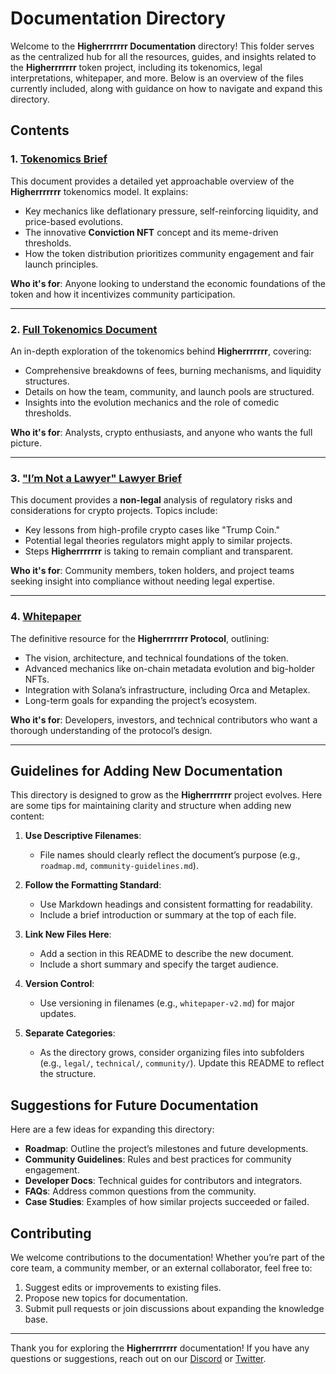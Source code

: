 # Documentation Directory

Welcome to the **Higherrrrrrr Documentation** directory! This folder serves as the centralized hub for all the resources, guides, and insights related to the **Higherrrrrrr** token project, including its tokenomics, legal interpretations, whitepaper, and more. Below is an overview of the files currently included, along with guidance on how to navigate and expand this directory.

## Contents

### 1. [**Tokenomics Brief**](./tokenomics-brief.md)
This document provides a detailed yet approachable overview of the **Higherrrrrrr** tokenomics model. It explains:

- Key mechanics like deflationary pressure, self-reinforcing liquidity, and price-based evolutions.
- The innovative **Conviction NFT** concept and its meme-driven thresholds.
- How the token distribution prioritizes community engagement and fair launch principles.

**Who it's for**: Anyone looking to understand the economic foundations of the token and how it incentivizes community participation.

---

### 2. [**Full Tokenomics Document**](./tokenomics.md)
An in-depth exploration of the tokenomics behind **Higherrrrrrr**, covering:

- Comprehensive breakdowns of fees, burning mechanisms, and liquidity structures.
- Details on how the team, community, and launch pools are structured.
- Insights into the evolution mechanics and the role of comedic thresholds.

**Who it's for**: Analysts, crypto enthusiasts, and anyone who wants the full picture.

---

### 3. [**"I’m Not a Lawyer" Lawyer Brief**](./not-a-lawyer-lawyer-brief.md)
This document provides a **non-legal** analysis of regulatory risks and considerations for crypto projects. Topics include:

- Key lessons from high-profile crypto cases like "Trump Coin."
- Potential legal theories regulators might apply to similar projects.
- Steps **Higherrrrrrr** is taking to remain compliant and transparent.

**Who it's for**: Community members, token holders, and project teams seeking insight into compliance without needing legal expertise.

---

### 4. [**Whitepaper**](./whitepaper.md)
The definitive resource for the **Higherrrrrrr Protocol**, outlining:

- The vision, architecture, and technical foundations of the token.
- Advanced mechanics like on-chain metadata evolution and big-holder NFTs.
- Integration with Solana’s infrastructure, including Orca and Metaplex.
- Long-term goals for expanding the project’s ecosystem.

**Who it's for**: Developers, investors, and technical contributors who want a thorough understanding of the protocol’s design.

---

## Guidelines for Adding New Documentation
This directory is designed to grow as the **Higherrrrrrr** project evolves. Here are some tips for maintaining clarity and structure when adding new content:

1. **Use Descriptive Filenames**:
   - File names should clearly reflect the document’s purpose (e.g., `roadmap.md`, `community-guidelines.md`).

2. **Follow the Formatting Standard**:
   - Use Markdown headings and consistent formatting for readability.
   - Include a brief introduction or summary at the top of each file.

3. **Link New Files Here**:
   - Add a section in this README to describe the new document.
   - Include a short summary and specify the target audience.

4. **Version Control**:
   - Use versioning in filenames (e.g., `whitepaper-v2.md`) for major updates.

5. **Separate Categories**:
   - As the directory grows, consider organizing files into subfolders (e.g., `legal/`, `technical/`, `community/`). Update this README to reflect the structure.

## Suggestions for Future Documentation
Here are a few ideas for expanding this directory:

- **Roadmap**: Outline the project’s milestones and future developments.
- **Community Guidelines**: Rules and best practices for community engagement.
- **Developer Docs**: Technical guides for contributors and integrators.
- **FAQs**: Address common questions from the community.
- **Case Studies**: Examples of how similar projects succeeded or failed.

## Contributing
We welcome contributions to the documentation! Whether you’re part of the core team, a community member, or an external collaborator, feel free to:

1. Suggest edits or improvements to existing files.
2. Propose new topics for documentation.
3. Submit pull requests or join discussions about expanding the knowledge base.

---

Thank you for exploring the **Higherrrrrrr** documentation! If you have any questions or suggestions, reach out on our [Discord](#) or [Twitter](#).